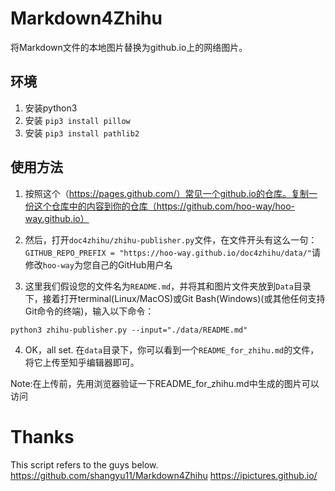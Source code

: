 # Markdown4Zhihu

将Markdown文件的本地图片替换为github.io上的网络图片。

## 环境
1. 安装python3
2. 安装 `pip3 install pillow `
3. 安装 `pip3 install pathlib2 `

## 使用方法

1. 按照这个（https://pages.github.com/）常见一个github.io的仓库。复制一份这个仓库中的内容到你的仓库（https://github.com/hoo-way/hoo-way.github.io）

2. 然后，打开`doc4zhihu/zhihu-publisher.py`文件，在文件开头有这么一句：`GITHUB_REPO_PREFIX = "https://hoo-way.github.io/doc4zhihu/data/"`请修改`hoo-way`为您自己的GitHub用户名

3. 这里我们假设您的文件名为`README.md`，并将其和图片文件夹放到`Data`目录下，接着打开terminal(Linux/MacOS)或Git Bash(Windows)(或其他任何支持Git命令的终端)，输入以下命令：

`python3 zhihu-publisher.py --input="./data/README.md"`

4. OK，all set. 在`data`目录下，你可以看到一个`README_for_zhihu.md`的文件，将它上传至知乎编辑器即可。

Note:在上传前，先用浏览器验证一下README_for_zhihu.md中生成的图片可以访问

# Thanks
This script refers to the guys below.
https://github.com/shangyu11/Markdown4Zhihu
https://ipictures.github.io/

